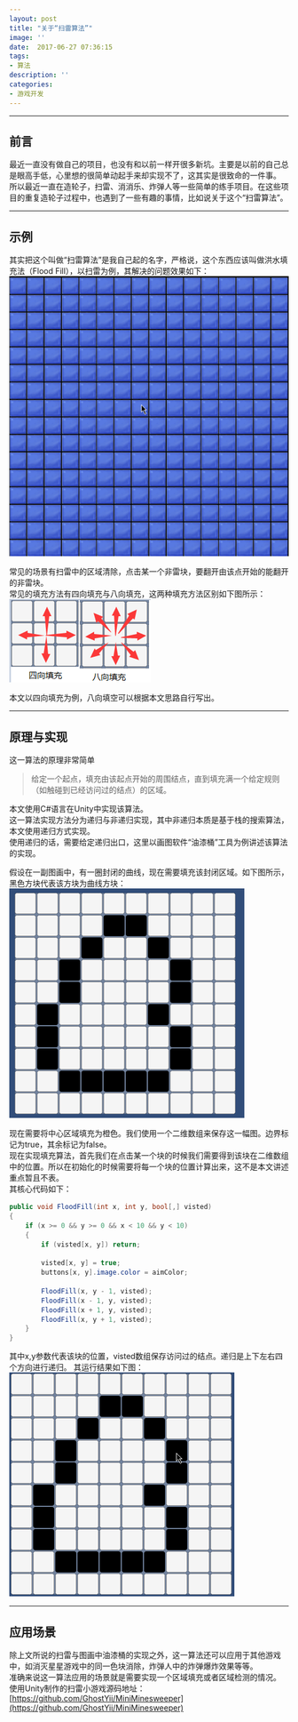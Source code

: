 ```yaml
---
layout: post
title: "关于“扫雷算法”"
image: ''
date:  2017-06-27 07:36:15
tags:
- 算法
description: ''
categories:
- 游戏开发
---
```


---  
## 前言
最近一直没有做自己的项目，也没有和以前一样开很多新坑。主要是以前的自己总是眼高手低，心里想的很简单动起手来却实现不了，这其实是很致命的一件事。  
所以最近一直在造轮子，扫雷、消消乐、炸弹人等一些简单的练手项目。在这些项目的重复造轮子过程中，也遇到了一些有趣的事情，比如说关于这个“扫雷算法”。  

---
## 示例
其实把这个叫做“扫雷算法”是我自己起的名字，严格说，这个东西应该叫做洪水填充法（Flood Fill），以扫雷为例，其解决的问题效果如下：  
![](..\assets\img\Algorithm\ffexp.gif)  

常见的场景有扫雷中的区域清除，点击某一个非雷块，要翻开由该点开始的能翻开的非雷块。  
常见的填充方法有四向填充与八向填充，这两种填充方法区别如下图所示：  
![](..\assets\img\Algorithm\4or8dir.png)

本文以四向填充为例，八向填空可以根据本文思路自行写出。  

---  
## 原理与实现
这一算法的原理非常简单
> 给定一个起点，填充由该起点开始的周围结点，直到填充满一个给定规则（如触碰到已经访问过的结点）的区域。  

本文使用C#语言在Unity中实现该算法。  
这一算法实现方法分为递归与非递归实现，其中非递归本质是基于栈的搜索算法，本文使用递归方式实现。  
使用递归的话，需要给定递归出口，这里以画图软件“油漆桶”工具为例讲述该算法的实现。  

假设在一副图画中，有一圈封闭的曲线，现在需要填充该封闭区域。如下图所示，黑色方块代表该方块为曲线方块：
![](..\assets\img\Algorithm\blackcurve.png)

现在需要将中心区域填充为橙色。我们使用一个二维数组来保存这一幅图。边界标记为true，其余标记为false。  
现在实现填充算法，首先我们在点击某一个块的时候我们需要得到该块在二维数组中的位置。所以在初始化的时候需要将每一个块的位置计算出来，这不是本文讲述重点暂且不表。  
其核心代码如下：
```csharp
public void FloodFill(int x, int y, bool[,] visted)
{
    if (x >= 0 && y >= 0 && x < 10 && y < 10)
    {
        if (visted[x, y]) return;          

        visted[x, y] = true;
        buttons[x, y].image.color = aimColor;

        FloodFill(x, y - 1, visted);
        FloodFill(x - 1, y, visted);
        FloodFill(x + 1, y, visted);
        FloodFill(x, y + 1, visted);
    }
}
```

其中x,y参数代表该块的位置，visted数组保存访问过的结点。递归是上下左右四个方向进行递归。
其运行结果如下图：  
![](..\assets\img\Algorithm\ffexp2.gif)  

---  
## 应用场景
除上文所说的扫雷与图画中油漆桶的实现之外，这一算法还可以应用于其他游戏中，如消灭星星游戏中的同一色块消除，炸弹人中的炸弹爆炸效果等等。  
准确来说这一算法应用的场景就是需要实现一个区域填充或者区域检测的情况。    
使用Unity制作的扫雷小游戏源码地址：[https://github.com/GhostYii/MiniMinesweeper](https://github.com/GhostYii/MiniMinesweeper)
